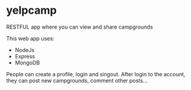 # yelpcamp
RESTFUL app where you can view and share campgrounds
<p>This web app uses:</p>
<ul>
  <li>NodeJs</li>
  <li>Express</li>
  <li>MongoDB</li>
</ul>
  
<p>People can create a profile, login and singout. After login to the account, they can post new campgrounds, comment other posts...</p>

